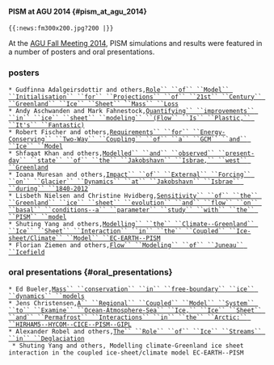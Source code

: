#### PISM at AGU 2014 {#pism_at_agu_2014}

```{=mediawiki}
{{:news:fm300x200.jpg?200 |}}
```
At the [AGU Fall Meeting
2014](http://fallmeeting.agu.org/2014/), PISM simulations and
results were featured in a number of posters and oral presentations.

### posters

` * Gudfinna Adalgeirsdottir and others, `[`Role`` ``of`` ``Model`` ``Initialisation`` ``for`` ``Projections`` ``of`` ``21st`` ``Century`` ``Greenland`` ``Ice`` ``Sheet`` ``Mass`` ``Loss`](https://agu.confex.com/agu/fm14/meetingapp.cgi#Paper/21827)\
` * Andy Aschwanden and Mark Fahnestock, `[`Quantifying`` ``improvements`` ``in`` ``ice`` ``sheet`` ``modeling`` ``(Flow`` ``Is`` ``Plastic,`` ``It's`` ``Fantastic)`](https://agu.confex.com/agu/fm14/meetingapp.cgi#Paper/9080)\
` * Robert Fischer and others, `[`Requirements`` ``for`` ``Energy-Conserving`` ``Two-Way`` ``Coupling`` ``of`` ``a`` ``GCM`` ``and`` ``Ice`` ``Model`](https://agu.confex.com/agu/fm14/meetingapp.cgi#Paper/9083)\
` * Shfaqat Khan and others, `[`Modelled`` ``and`` ``observed`` ``present-day`` ``state`` ``of`` ``the`` ``Jakobshavn`` ``Isbrae,`` ``west`` ``Greenland`](https://agu.confex.com/agu/fm14/meetingapp.cgi#Paper/12379)\
` * Ioana Muresan and others, `[`Impact`` ``of`` ``External`` ``Forcing`` ``on`` ``Glacier`` ``Dynamics`` ``at`` ``Jakobshavn`` ``Isbrae`` ``during`` ``1840-2012`](https://agu.confex.com/agu/fm14/meetingapp.cgi#Paper/7768)\
` * Lisbeth Nielsen and Christine Hvidberg, `[`Sensitivity`` ``of`` ``the`` ``Greenland`` ``ice`` ``sheet`` ``evolution`` ``and`` ``flow`` ``on`` ``basal`` ``conditions--a`` ``parameter`` ``study`` ``with`` ``the`` ``PISM`` ``model`](https://agu.confex.com/agu/fm14/meetingapp.cgi#Paper/22564)\
` * Shuting Yang and others, `[`Modelling`` ``the`` ``Climate--Greenland`` ``Ice`` ``Sheet`` ``Interaction`` ``in`` ``the`` ``Coupled`` ``Ice-sheet/Climate`` ``Model`` ``EC-EARTH--PISM`](https://agu.confex.com/agu/fm14/meetingapp.cgi#Paper/22294)\
` * Florian Ziemen and others, `[`Flow`` ``Modeling`` ``of`` ``Juneau`` ``Icefield`](https://agu.confex.com/agu/fm14/meetingapp.cgi#Paper/19619)

### oral presentations {#oral_presentations}

` * Ed Bueler, `[`Mass`` ``conservation`` ``in`` ``free-boundary`` ``ice`` ``dynamics`` ``models`](https://agu.confex.com/agu/fm14/meetingapp.cgi#Paper/2555)\
` * Jens Christensen, `[`A`` ``Regional`` ``Coupled`` ``Model`` ``System`` ``to`` ``Examine`` ``Ocean-Atmosphere-Sea`` ``Ice,`` ``Ice`` ``Sheet`` ``and`` ``Permafrost`` ``Interactions`` ``in`` ``the`` ``Arctic:`` ``HIRHAM5--HYCOM--CICE--PISM--GIPL`](https://agu.confex.com/agu/fm14/meetingapp.cgi#Paper/15577)\
` * Alexander Robel and others, `[`The`` ``Role`` ``of`` ``Ice`` ``Streams`` ``in`` ``Deglaciation`](https://agu.confex.com/agu/fm14/meetingapp.cgi#Paper/9459)\
` * Shuting Yang and others, Modelling climate-Greenland ice sheet interaction in the coupled ice-sheet/climate model EC-EARTH--PISM`
